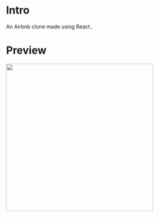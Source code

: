 # Intro

An Airbnb clone made using React..
# Preview

<img src="https://user-images.githubusercontent.com/43927153/194724498-89296e40-1637-4a30-85b8-2b62f8967322.png" height=400px/>
